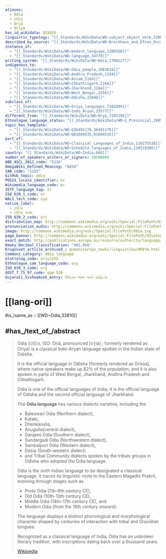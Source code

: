 ```yaml
---
aliases:
  - Odia
  - ଓଡ଼ିଆ
  - Oṛiā
  - Oriya
has_id_wikidata: Q33810
linguistic_typology: "[[_Standards/WikiData/WD~subject_object_verb,539808]]"
described_by_source: "[[_Standards/WikiData/WD~Brockhaus_and_Efron_Encyclopedic_Dictionary,602358]]"
instance_of:
  - "[[_Standards/WikiData/WD~modern_language,1288568]]"
  - "[[_Standards/WikiData/WD~language,34770]]"
writing_system: "[[_Standards/WikiData/WD~Odia,1760127]]"
indigenous_to:
  - "[[_Standards/WikiData/WD~Odia_people,1983634]]"
  - "[[_Standards/WikiData/WD~Andhra_Pradesh,1159]]"
  - "[[_Standards/WikiData/WD~Assam,1164]]"
  - "[[_Standards/WikiData/WD~Chhattisgarh,1168]]"
  - "[[_Standards/WikiData/WD~Jharkhand,1184]]"
  - "[[_Standards/WikiData/WD~West_Bengal,1356]]"
  - "[[_Standards/WikiData/WD~Odisha,22048]]"
subclass_of:
  - "[[_Standards/WikiData/WD~Oriya_languages,7102899]]"
  - "[[_Standards/WikiData/WD~Indo_Aryan,33577]]"
different_from: "[[_Standards/WikiData/WD~Orya,7105295]]"
Ethnologue_language_status: "[[_Standards/WikiData/WD~2_Provincial,29051547]]"
topic_has_template:
  - "[[_Standards/WikiData/WD~Q36491176,36491176]]"
  - "[[_Standards/WikiData/WD~Q61684535,61684535]]"
part_of:
  - "[[_Standards/WikiData/WD~Classical_Languages_of_India,116275530]]"
  - "[[_Standards/WikiData/WD~Schedule_languages_of_India,134519300]]"
country: "[[_Standards/WikiData/WD~India,668]]"
number_of_speakers_writers_or_signers: 34500000
ABS_ASCL_2011_code: "5216"
OmegaWiki_Defined_Meaning: "6834"
IAB_code: "1155"
GitHub_topic: odia
POSIX_locale_identifier: or
Wikimedia_language_code: or
IETF_language_tag: or
ISO_639_1_code: or
WALS_lect_code: oya
native_label:
  - ଓଡ଼ିଆ
  - ଓଡ଼ିଆ ଭାଷା
ISO_639_2_code: ori
distribution_map: http://commons.wikimedia.org/wiki/Special:FilePath/Oriyaspeakers.png
pronunciation_audio: http://commons.wikimedia.org/wiki/Special:FilePath/LL-Q9610%20%28ben%29-Titodutta-%E0%A6%93%E0%A6%A1%E0%A6%BC%E0%A6%BF%E0%A6%AF%E0%A6%BC%E0%A6%BE%20%E0%A6%AD%E0%A6%BE%E0%A6%B7%E0%A6%BE.wav
image: http://commons.wikimedia.org/wiki/Special:FilePath/Odia.svg
page_banner: http://commons.wikimedia.org/wiki/Special:FilePath/Odia%20Language%20Banner.jpeg
exact_match: http://publications.europa.eu/resource/authority/language/ORI
Dewey_Decimal_Classification: "491.456"
Krugosvet_article_archived_: gumanitarnye_nauki/lingvistika/ORIYA.html
Commons_category: Odia language
Glottolog_code: oriy1255
Ethnologue_com_language_code: ory
ISO_639_3_code: ory
GOST_7_75_97_code: ори 520
Gujarati_Vishwakosh_entry: ઊડિયા-ભાષા-અને-સાહિત્ય
---
```


# [[lang-ori]] 

#is_/same_as :: [[WD~Odia,33810]] 

## #has_/text_of_/abstract 

> Odia (ଓଡ଼ିଆ, ISO: Oṛiā, pronounced [oˈɽia] ; formerly rendered as Oriya) 
> is a classical Indo-Aryan language spoken in the Indian state of Odisha. 
> 
> It is the official language in Odisha (formerly rendered as Orissa), 
> where native speakers make up 82% of the population, 
> and it is also spoken in parts of West Bengal, Jharkhand, Andhra Pradesh and Chhattisgarh. 
> 
> Odia is one of the official languages of India; 
> it is the official language of Odisha and the second official language of Jharkhand. 
> 
> The **Odia language** has various dialects varieties, including the 
> - Baleswari Odia (Northern dialect), 
> - Kataki, 
> - Dhenkanalia, 
> - Anugulia(central dialect), 
> - Ganjami Odia (Southern dialect), 
> - Sundargadi Odia (Northwestern dialect), 
> - Sambalpuri Odia (Western dialect), 
> - Desia (South-western dialect) 
> - and Tribal Community dialects spoken by the tribals groups in Odisha who adopted the Odia language.
>
> Odia is the sixth Indian language to be designated a classical language. 
> It traces its linguistic roots to the Eastern Magadhi Prakrit, 
> evolving through stages such as 
> - Proto Odia (7th–9th century CE), 
> - Old Odia (10th-13th century CE), 
> - Middle Odia (14th–17th century CE), and 
> - Modern Odia (from the 18th century onward). 
> 
> The language displays a distinct phonological and morphological character 
> shaped by centuries of interaction with tribal and Dravidian tongues. 
> 
> Recognized as a classical language of India, Odia has an unbroken literary tradition, 
> with inscriptions dating back over a thousand years.
>
> [Wikipedia](https://en.wikipedia.org/wiki/Odia%20language) 


